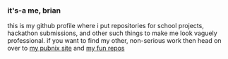 ### it's-a me, brian

this is my github profile where i put repositories for school projects, hackathon submissions, and other such things to make me look vaguely professional. if you want to find my other, non-serious work then head on over to [my pubnix site](https://brinoleum.tilde.institute) and [my fun repos](https://git.tilde.institute/brinoleum)
